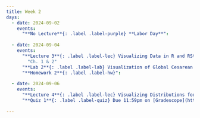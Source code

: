 ```yaml
---
title: Week 2
days:
  - date: 2024-09-02
    events:
      "**No Lecture**{: .label .label-purple} **Labor Day**":
      
  - date: 2024-09-04
    events:
      "**Lecture 3**{: .label .label-lec} Visualizing Data in R and RStudio ": 
        "Ch. 1 & 2"
      "**Lab 2**{: .label .label-lab} Visualization of Global Cesarean Delivery Rates (Due Sept 6th)":
      "**Homework 2**{: .label .label-hw}": 
      
  - date: 2024-09-06
    events:
      "**Lecture 4**{: .label .label-lec} Visualizing Distributions for One Variable ; Numerically Summarizing Spread and Central Tendency ":
      "**Quiz 1**{: .label .label-quiz} Due 11:59pm on [Gradescope](https://www.gradescope.com/courses/833518)":
      
---
```




